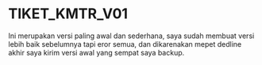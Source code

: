 # TIKET_KMTR_V01
Ini merupakan versi paling awal dan sederhana, saya sudah membuat versi lebih baik sebelumnya tapi eror semua, dan dikarenakan mepet dedline akhir saya kirim versi awal yang sempat saya backup.
